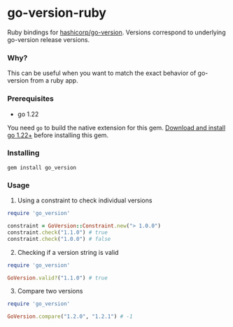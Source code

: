 # go-version-ruby

Ruby bindings for [hashicorp/go-version](https://github.com/hashicorp/go-version). Versions correspond to underlying go-version release versions.

### Why?

This can be useful when you want to match the exact behavior of go-version from a ruby app.

### Prerequisites

- go 1.22

You need `go` to build the native extension for this gem. [Download and install go 1.22+](https://go.dev/doc/install) before installing this gem.

### Installing

`gem install go_version`

### Usage

1. Using a constraint to check individual versions

```ruby
require 'go_version'

constraint = GoVersion::Constraint.new("> 1.0.0")
constraint.check("1.1.0") # true
constraint.check("1.0.0") # false
```

2. Checking if a version string is valid

```ruby
require 'go_version'

GoVersion.valid?("1.1.0") # true
```

3. Compare two versions

```ruby
require 'go_version'

GoVersion.compare("1.2.0", "1.2.1") # -1
```
